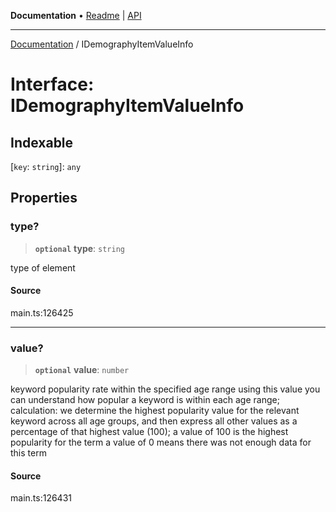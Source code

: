 **Documentation** • [Readme](../README.md) \| [API](../globals.md)

***

[Documentation](../README.md) / IDemographyItemValueInfo

# Interface: IDemographyItemValueInfo

## Indexable

 \[`key`: `string`\]: `any`

## Properties

### type?

> **`optional`** **type**: `string`

type of element

#### Source

main.ts:126425

***

### value?

> **`optional`** **value**: `number`

keyword popularity rate within the specified age range
using this value you can understand how popular a keyword is within each age range;
calculation: we determine the highest popularity value for the relevant keyword across all age groups, and then express all other values as a percentage of that highest value (100);
a value of 100 is the highest popularity for the term
a value of 0 means there was not enough data for this term

#### Source

main.ts:126431
